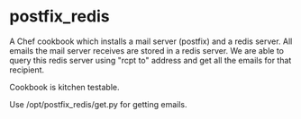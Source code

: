 # postfix_redis

A Chef cookbook which installs a mail server (postfix) and a redis server.
All emails the mail server receives are stored in a redis server.
We are able to query this redis server using "rcpt to" address and get all the emails for that recipient.

Cookbook is kitchen testable.

Use /opt/postfix_redis/get.py for getting emails.
